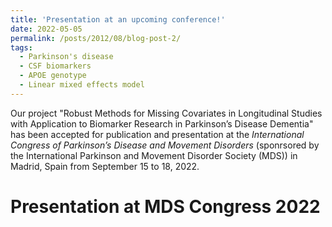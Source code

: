 ```yaml
---
title: 'Presentation at an upcoming conference!'
date: 2022-05-05
permalink: /posts/2012/08/blog-post-2/
tags:
  - Parkinson's disease
  - CSF biomarkers
  - APOE genotype
  - Linear mixed effects model
---
```


Our project "Robust Methods for Missing Covariates in Longitudinal Studies with Application to Biomarker Research in Parkinson’s Disease 
Dementia" has been accepted for publication and presentation at the <i>International Congress of Parkinson’s Disease and Movement 
Disorders</i> (sponrsored by the International Parkinson and Movement Disorder Society (MDS)) in Madrid, Spain from September 15 to 18, 2022.

Presentation at MDS Congress 2022
=====
